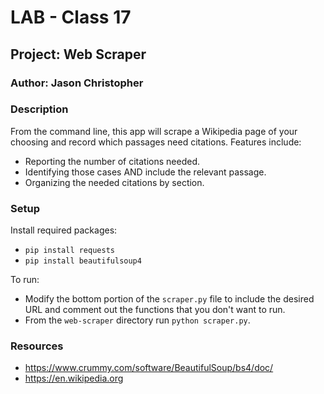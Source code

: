 # LAB - Class 17

## Project: Web Scraper

### Author: Jason Christopher

### Description

From the command line, this app will scrape a Wikipedia page of your choosing and record which passages need citations. Features include:
* Reporting the number of citations needed. 
* Identifying those cases AND include the relevant passage.
* Organizing the needed citations by section.

### Setup

Install required packages:

* `pip install requests`
* `pip install beautifulsoup4`

To run:

* Modify the bottom portion of the `scraper.py` file to include the desired URL and comment out the functions that you don't want to run.
* From the `web-scraper` directory run `python scraper.py`.

### Resources

* https://www.crummy.com/software/BeautifulSoup/bs4/doc/
* https://en.wikipedia.org

